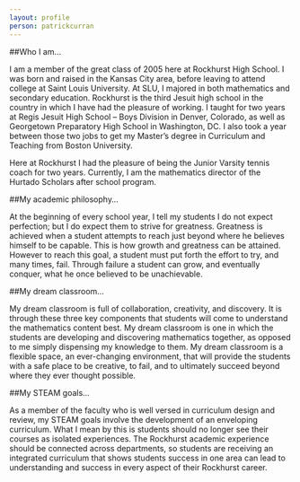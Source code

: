 ```yaml
---
layout: profile
person: patrickcurran
---
```

##Who I am…

I am a member of the great class of 2005 here at Rockhurst High School.  I was born and raised in the Kansas City area, before leaving to attend college at Saint Louis University.  At SLU, I majored in both mathematics and secondary education.  Rockhurst is the third Jesuit high school in the country in which I have had the pleasure of working.  I taught for two years at Regis Jesuit High School – Boys Division in Denver, Colorado, as well as Georgetown Preparatory High School in Washington, DC.  I also took a year between those two jobs to get my Master’s degree in Curriculum and Teaching from Boston University.

Here at Rockhurst I had the pleasure of being the Junior Varsity tennis coach for two years.  Currently, I am the mathematics director of the Hurtado Scholars after school program.

##My academic philosophy…

At the beginning of every school year, I tell my students I do not expect perfection; but I do expect them to strive for greatness.  Greatness is achieved when a student attempts to reach just beyond where he believes himself to be capable.  This is how growth and greatness can be attained.  However to reach this goal, a student must put forth the effort to try, and many times, fail.  Through failure a student can grow, and eventually conquer, what he once believed to be unachievable.

##My dream classroom…

My dream classroom is full of collaboration, creativity, and discovery.  It is through these three key components that students will come to understand the mathematics content best.  My dream classroom is one in which the students are developing and discovering mathematics together, as opposed to me simply dispensing my knowledge to them.  My dream classroom is a flexible space, an ever-changing environment, that will provide the students with a safe place to be creative, to fail, and to ultimately succeed beyond where they ever thought possible.

##My STEAM goals…

As a member of the faculty who is well versed in curriculum design and review, my STEAM goals involve the development of an enveloping curriculum.  What I mean by this is students should no longer see their courses as isolated experiences.  The Rockhurst academic experience should be connected across departments, so students are receiving an integrated curriculum that shows students success in one area can lead to understanding and success in every aspect of their Rockhurst career.

